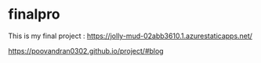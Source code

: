 # finalpro
This is my final project : https://jolly-mud-02abb3610.1.azurestaticapps.net/

https://poovandran0302.github.io/project/#blog

